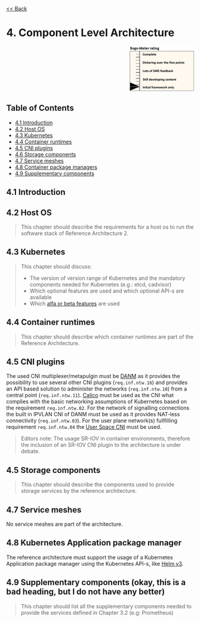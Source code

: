 [<< Back](../../openstack)

# 4. Component Level Architecture
<p align="right"><img src="../figures/bogo_ifo.png" alt="scope" title="Scope" width="35%"/></p>

## Table of Contents
* [4.1 Introduction](#4.1)
* [4.2 Host OS](#4.2)
* [4.3 Kubernetes](#4.3)
* [4.4 Container runtimes](#4.4)
* [4.5 CNI plugins](#4.5)
* [4.6 Storage components](#4.6)
* [4.7 Service meshes](#4.7)
* [4.8 Container package managers](#4.8)
* [4.9 Supplementary components](#4.9)

<a name="4.1"></a>
## 4.1 Introduction

<a name="4.2"></a>
## 4.2 Host OS

> This chapter should describe the requirements for a host os to run the software stack of Reference Architecture 2.

<a name="4.3"></a>
## 4.3 Kubernetes

> This chapter should discuss:
> * The version of version range of Kubernetes and the mandatory components needed for Kubernetes (e.g.: etcd, cadvisor)
> * Which optional features are used and which optional API-s are available
> * Which [alfa or beta features](https://kubernetes.io/docs/reference/command-line-tools-reference/feature-gates/) are used

<a name="4.4"></a>
## 4.4 Container runtimes

> This chapter should describe which container runtimes are part of the Reference Architecture.

<a name="4.5"></a>
## 4.5 CNI plugins

The used CNI multiplexer/metapulgin must be [DANM](https://github.com/nokia/danm)
as it provides the possibility to use several other CNI plugins (`req.inf.ntw.16`) and provides an API based solution to administer the networks (`req.inf.ntw.10`) from a central point (`req.inf.ntw.11`).
 [Calico](https://github.com/projectcalico/cni-plugin) must be used as the CNI what complies with the basic networking assumptions of Kubernetes based on the requirement `req.inf.ntw.02`.
For the network of signalling connections the built in IPVLAN CNI of DANM must be used as it provides NAT-less connectivity (`req.inf.ntw.03`). For the user plane network(s) fullfilling requirement `req.inf.ntw.04` the [User Space CNI](https://github.com/intel/userspace-cni-network-plugin) must be used.

> Editors note: The usage SR-IOV in container environments, therefore the inclusion of an SR-IOV CNI plugin to the architecture is under debate.

<a name="4.6"></a>
## 4.5 Storage components

> This chapter should describe the components used to provide storage services by the reference architecture.

<a name="4.7"></a>
## 4.7 Service meshes

No service meshes are part of the architecture.

<a name="4.8"></a>
## 4.8 Kubernetes Application package manager

The reference architecture must support the usage of a Kubernetes Application package manager using the Kubernetes API-s, like [Helm v3](https://v3.helm.sh/).

<a name="4.9"></a>
## 4.9 Supplementary components (okay, this is a bad heading, but I do not have any better)

> This chapter should list all the supplementary components needed to provide the services defined in Chapter 3.2 (e.g: Prometheus)
